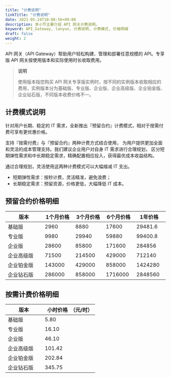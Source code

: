 ```yaml
---
title: "计费说明"
linkTitle: "计费说明"
date: 2021-05-24T10:08:56+09:00
description: 本小节主要介绍 API 网关计费说明。 
keyword: API_Gateway, lanyun, 计费说明, 计费模式, 价格明细
draft: false
weight: 2
---
```


API 网关（API Gateway）帮助用户轻松构建、管理和部署任意规模的 API。专享版 API 网关按使用版本和实际使用时长收取费用。

> **说明**
>
> 使用版本指您购买 API 网关专享版实例时，按不同的实例版本收取相应的费用，实例版本分为基础版、专业版、企业版、企业高级版、企业铂金版、企业钻石版，不同版本收费价格不一。

## 计费模式说明

针对用户长期、稳定的 IT 需求，全新推出『预留合约』计费模式，相对于按需付费可享有更优惠价格。

支持『按需付费』与『预留合约』两种计费方式结合使用， 为用户提供更加全面和灵活的成本管理支持。我们建议企业用户对自身 IT 需求进行合理规划， 区分短期弹性需求和中长期稳定需求，精确配置相应投入，获得最优成本收益结构。

通过合理规划，灵活使用这两种计费模式可以大幅缩减 IT 支出。

- 短期弹性需求：按秒计费，灵活精准，避免浪费；
- 长期稳定需求：预留资源，价格更低，大幅降低 IT 成本。

## 预留合约价格明细

| <span style="display:inline-block;width:100px">版本</span> | <span style="display:inline-block;width:80px">1个月价格</span> | <span style="display:inline-block;width:80px">3个月价格</span> | <span style="display:inline-block;width:80px">6个月价格</span> | <span style="display:inline-block;width:80px">1年价格</span> | <span style="display:inline-block;width:80px">2年价格</span> | <span style="display:inline-block;width:80px">3年价格</span> | <span style="display:inline-block;width:80px">4年价格</span> | <span style="display:inline-block;width:80px">5年价格</span> |
| ---------------------------------------------------------- | ------------------------------------------------------------ | ------------------------------------------------------------ | ------------------------------------------------------------ | ------------------------------------------------------------ | ------------------------------------------------------------ | ------------------------------------------------------------ | ------------------------------------------------------------ | ------------------------------------------------------------ |
| 基础版                                                     | 2960                                                         | 8880                                                         | 17600                                                        | 29481.6                                                      | 49728                                                        | 63936                                                        | 78144                                                        | 88800                                                        |
| 专业版                                                     | 9980                                                         | 29940                                                        | 59880                                                        | 99400.8                                                      | 167664                                                       | 215568                                                       | 263472                                                       | 299400                                                       |
| 企业版                                                     | 28600                                                        | 85800                                                        | 171600                                                       | 284856                                                       | 480480                                                       | 617760                                                       | 755040                                                       | 858000                                                       |
| 企业高级版                                                 | 71500                                                        | 214500                                                       | 429000                                                       | 712140                                                       | 1201200                                                      | 1544400                                                      | 1887600                                                      | 2145000                                                      |
| 企业铂金版                                                 | 143000                                                       | 429000                                                       | 858000                                                       | 1424280                                                      | 2402400                                                      | 3088800                                                      | 3775200                                                      | 4290000                                                      |
| 企业钻石版                                                 | 286000                                                       | 858000                                                       | 1716000                                                      | 2848560                                                      | 4804800                                                      | 6177600                                                      | 7550400                                                      | 8580000                                                      |



## 按需计费价格明细

| <span style="display:inline-block;width:100px">版本</span> | <span style="display:inline-block;width:80px">小时价格</span>（元/时） |
| ---------------------------------------------------------- | ------------------------------------------------------------ |
| 基础版                                                     | 5.80                                                         |
| 专业版                                                     | 16.10                                                        |
| 企业版                                                     | 46.10                                                        |
| 企业高级版                                                 | 101.42                                                       |
| 企业铂金版                                                 | 202.84                                                       |
| 企业钻石版                                                 | 345.75                                                       |

